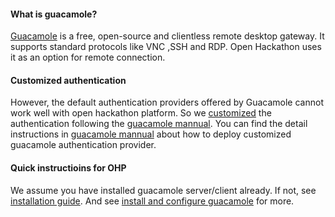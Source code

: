 #### What is guacamole?
[Guacamole](http://guac-dev.org/) is a free, open-source and clientless remote desktop gateway.
It supports standard protocols like VNC ,SSH and RDP. Open Hackathon uses it as an option for remote connection.

#### Customized authentication
However, the default authentication providers offered by Guacamole cannot work well with open hackathon platform. 
So we [customized](https://github.com/msopentechcn/open-hackathon/tree/master/openhackathon-guacamole-auth-provider) the 
authentication following the [guacamole mannual](http://guac-dev.org/doc/gug/custom-authentication.html). You can find the detail instructions in [guacamole mannual](http://guac-dev.org/doc/gug/custom-authentication.html) about how to 
deploy customized guacamole authentication provider. 

#### Quick instructioins for OHP
We assume you have installed guacamole server/client already. If not, see [installation guide](http://guac-dev.org/doc/gug/installing-guacamole.html). And see [install and configure guacamole](https://github.com/msopentechcn/open-hackathon/blob/master/documents/developer_guide.md#install-and-configure-guacamole) for more.
